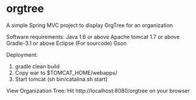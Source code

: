 # orgtree
A simple Spring MVC project to display OrgTree for an organization

Software requirements:
Java 1.6 or above
Apache tomcat 1.7 or above
Gradle-3.1 or above
Eclipse (For sourcode)
Gson

Deployment:
1. gradle clean build
2. Copy war to $TOMCAT_HOME/webapps/
3. Start tomcat (sh bin/catalina.sh start)


View Organization Tree:
Hit http://localhost:8080/orgtree on your browser










